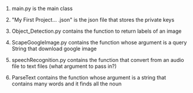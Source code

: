 1. main.py is the main class

2. "My First Project... .json" is the json file that stores the private keys

3. Object_Detection.py contains the function to return labels of an image

4. ScapeGoogleImage.py contains the function whose argument is a query String that download google image

5. speechRecognition.py contains the function that convert from an audio file to text files (what argument to pass in?)

6. ParseText contains the function whose argument is a string that contains many words and it finds all the noun
